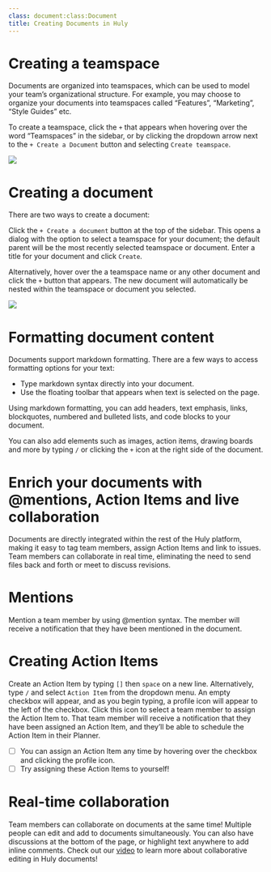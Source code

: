 ```yaml
---
class: document:class:Document
title: Creating Documents in Huly
---
```


# **Creating a teamspace**

Documents are organized into teamspaces, which can be used to model your team’s organizational structure. For example,
you may choose to organize your documents into teamspaces called “Features”, “Marketing”, “Style Guides” etc.

To create a teamspace, click the `+` that appears when hovering over the word “Teamspaces” in the sidebar, or by
clicking the dropdown arrow next to the `+ Create a Document` button and selecting `Create teamspace`.

![](../files/create-teamspace.gif)

# **Creating a document**

There are two ways to create a document:

Click the `+ Create a document` button at the top of the sidebar. This opens a dialog with the option to select a
teamspace for your document; the default parent will be the most recently selected teamspace or document. Enter a title
for your document and click `Create`.

Alternatively, hover over the a teamspace name or any other document and click the `+` button that appears. The new
document will automatically be nested within the teamspace or document you selected.

![](../files/create-document.gif)

# **Formatting document content**

Documents support markdown formatting. There are a few ways to access formatting options for your text:

* Type markdown syntax directly into your document.
* Use the floating toolbar that appears when text is selected on the page.

Using markdown formatting, you can add headers, text emphasis, links, blockquotes, numbered and bulleted lists, and code
blocks to your document.

You can also add elements such as images, action items, drawing boards and more by typing `/` or clicking the `+` icon
at the right side of the document.

# **Enrich your documents with @mentions, Action Items and live collaboration**

Documents are directly integrated within the rest of the Huly platform, making it easy to tag team members, assign
Action Items and link to issues. Team members can collaborate in real time, eliminating the need to send files back and
forth or meet to discuss revisions.

# **Mentions**

Mention a team member by using @mention syntax. The member will receive a notification that they have been mentioned in
the document.

# **Creating Action Items**

Create an Action Item by typing `[]` then `space` on a new line. Alternatively, type `/` and select `Action Item` from
the dropdown menu. An empty checkbox will appear, and as you begin typing, a profile icon will appear to the left of the
checkbox. Click this icon to select a team member to assign the Action Item to. That team member will receive a
notification that they have been assigned an Action Item, and they’ll be able to schedule the Action Item in their
Planner.

* [ ] You can assign an Action Item any time by hovering over the checkbox and clicking the profile icon.
* [ ] Try assigning these Action Items to yourself!

# **Real-time collaboration**

Team members can collaborate on documents at the same time! Multiple people can edit and add to documents
simultaneously. You can also have discussions at the bottom of the page, or highlight text anywhere to add inline
comments. Check out our [video](https://www.youtube.com/watch?v=cspdJ5TjFNQ) to learn more about collaborative
editing in Huly documents!
